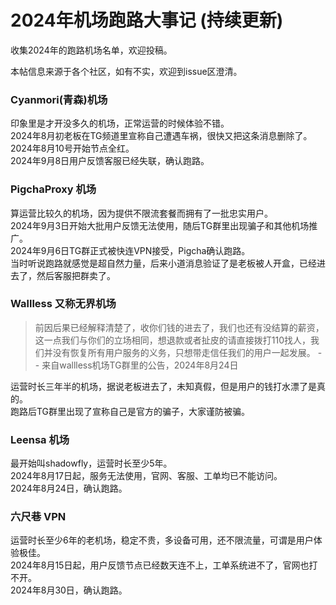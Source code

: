 # 2024年机场跑路大事记 (持续更新)
收集2024年的跑路机场名单，欢迎投稿。

本帖信息来源于各个社区，如有不实，欢迎到issue区澄清。

### Cyanmori(青森)机场
印象里是才开没多久的机场，正常运营的时候体验不错。<br>
2024年8月初老板在TG频道里宣称自己遭遇车祸，很快又把这条消息删除了。<br>
2024年8月10号开始节点全红。<br>
2024年9月8日用户反馈客服已经失联，确认跑路。<br>

### PigchaProxy 机场
算运营比较久的机场，因为提供不限流套餐而拥有了一批忠实用户。<br>
2024年9月3日开始大批用户反馈无法使用，随后TG群里出现骗子和其他机场推广。<br>
2024年9月6日TG群正式被快连VPN接受，Pigcha确认跑路。<br>
当时听说跑路就感觉是超自然力量，后来小道消息验证了是老板被人开盒，已经进去了，然后客服把群卖了。<br>

### Wallless 又称无界机场
> 前因后果已经解释清楚了，收你们钱的进去了，我们也还有没结算的薪资，这一点我们与你们的立场相同，想退款或者扯皮的请直接拨打110找人，我们并没有恢复所有用户服务的义务，只想带走信任我们的用户一起发展。  -- 来自wallless机场TG群里的公告，2024年8月24日

运营时长三年半的机场，据说老板进去了，未知真假，但是用户的钱打水漂了是真的。<br>
跑路后TG群里出现了宣称自己是官方的骗子，大家谨防被骗。<br>

### Leensa 机场
最开始叫shadowfly，运营时长至少5年。<br>
2024年8月17日起，服务无法使用，官网、客服、工单均已不能访问。<br>
2024年8月24日，确认跑路。<br>

### 六尺巷 VPN
运营时长至少6年的老机场，稳定不贵，多设备可用，还不限流量，可谓是用户体验极佳。<br>
2024年8月15日起，用户反馈节点已经数天连不上，工单系统进不了，官网也打不开。<br>
2024年8月30日，确认跑路。<br>

